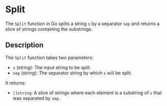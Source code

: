 # Split

The `Split` function in Go splits a string `s` by a separator `sep` and returns a slice of strings containing the substrings.

## Description

The `Split` function takes two parameters:
- `s` (string): The input string to be split.
- `sep` (string): The separator string by which `s` will be split.

It returns:
- `[]string`: A slice of strings where each element is a substring of `s` that was separated by `sep`.

